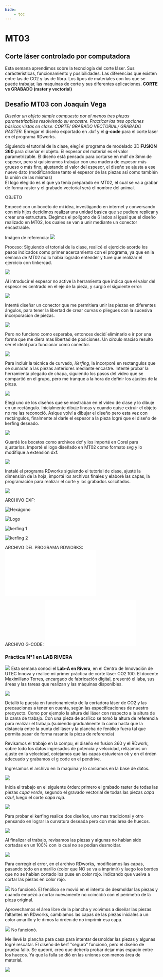 ```yaml
---
hide:
    - toc
---
```


# MT03
## Corte láser controlado por computadora

Esta semana aprendimos sobre la tecnología del corte láser. Sus carácteristicas, funcionamiento y posibilidades. Las diferencias que existen entre las de CO2 y las de fibra.
Los tipos de materiales con los que se puede trabajar, las maquinas de corte y sus diferentes aplicaciones. 
**CORTE vs GRABADO (raster y vectorial)**


## Desafío MT03 con Joaquín Vega
*Diseñar un objeto simple compuesto por al menos tres piezas parametrizables resolviendo su encastre.*
*Practicar las tres opciones básicas vistas en clase: CORTE/ GRABADO VECTORIAL/ GRABADO RASTER.*
Enregar el diseño exportado en .dxf y el **g-code** para el corte laser en el programa RDworks.

Siguiendo el tutorial de la clase, elegí el programa de modelado 3D  **FUSION 360** para diseñar el objeto. El espesor del material es el valor parametrizable. El diseño está pensado para cortarse en mdf de 3mm de espesor, pero si quisieramos trabajar con una madera de espesor más grueso o más fino, ajustando el valor del espesor, el diseño se ajusta a ese nuevo dato (modificandose tanto el espesor de las piezas así como también la unión de las mismas)   
El logo elegido es el que ya tenía preparado en MT02, el cual se va a grabar de forma raster y el grabado vectorial será el nombre del animal.

OBJETO

Empecé con un boceto de mi idea, investigando en internet y conversando con mis hijos decidimos realizar una unidad basica que se pudiera replicar y crear una estructura. Elegimos el polígono de 6 lados al igual que el diseño realizado en MT02, los cuales se van a unir mediante un conector encastrable. 

Imágen de referencia:
![](../images/MT03/ej.JPG)

Proceso:
 Siguiendo el totorial de la clase, realicé el ejercicio acorde los pasos indicados como primer acercamiento con el programa, ya que en la semana de MT02 no lo habia logrado entender y tuve que realizar el ejercicio con tinkercad.

![](../images/MT03/1.JPG)

Al introducir el espesor no active la herramienta que indica que el valor del espesor es centrado en el eje de la pieza, y surgió el siguiente error: 

![](../images/MT03/2.JPG)

Intenté diseñar  un conector que me permitiera unir las piezas en diferentes ángulos, para tener la libertad de crear curvas o pliegues con la sucesiva incorporacion de piezas.

![](../images/MT03/3.JPG)

Pero no funciono como esperaba, entonces decidí eliminarlo e ir por una forma que me diera mas libertad de posiciones. Un círculo maciso resulto ser el ideal para funcionar como conector.

![](../images/MT03/union15.JPG)

Para incluir la técnica de curvado, *Kerfing*, la incorporé en rectangulos que se sumarán a las piezas anteriores mediante encastre. 
Intenté probar la herramienta plegado de chapa, siguiendo los pasos del video que se compartió en el grupo, pero me tranque a la hora de definir los ajustes de la pieza.

![](../images/MT03/4.JPG)

Elegí uno de los diseños que se mostraban en el video de clase y lo dibuje en un rectángulo. Inicialmente dibuje lineas y cuando quise extruir el objeto no me las reconoció. Asique volví a dibujar el diseño pero esta vez con rectángulos, finalmente al darle el espesor a la pieza logré que el diseño de kerfing deseado. 

![](../images/MT03/5.jpg)

Guardé los bocetos como archivos dxf y los importé en Corel para ajustarlos. 
Importé el logo diseñado en MT02 como formato svg y lo modifique a extensión dxf.

![](../images/MT03/6.jpg)

Instalé el programa RDworks siguiendo el tutorial de clase, ajusté la dimensión de la hoja, importé los archivos finales y elaboré las capas, la programación para realizar el corte y los grabados solicitados.

![](../images/MT03/rdworks.JPG)

ARCHIVO DXF:

![Hexágono](../archivos/hexagono_corte.dxf)

![Logo](../archivos/logo_grabado.dxf)

![kerfing 1](../archivos/kerfing_1.dxf)

![kerfing 2](../archivos/kerfing_2.dxf)

ARCHIVO DEL PROGRAMA RDWORKS:
![Diseño](../archivos/CECILIA_BARRAN_MT03.rd)

ARCHIVO G-CODE:
![Piezas](../archivos/CECILIA_BARRAN_MT03_CORTE.rld)

### **Práctica N°1 en LAB RIVERA**

![](../images/MT03/A.jpg)
Esta semana conoci el **Lab-A en Rivera**, en el Centro de Innovación de UTEC Innova y realice mi primer práctica de corte láser  CO2 100.
El docente Maximiliano Torres, encargado de fabricación digital, presentó el laba, sus áreas y las tareas que realizan y las máquinas disponibles.

![](../images/MT03/B.JPG)
 
Detalló la puesta en funcionamiento de la cortadora láser de CO2 y las precauciones a tener en cuenta, según las especificaciones de nuestro preoyecto. Como por ejemplo la altura del láser con respecto a la altura de la cama de trabajo. Con una pieza de acrílico se tomó la altura de referencia para realizar el trabajo.(subiendo gradualmente la cama hasta que la distancia entre la punta del láser y la plancha  de fenólico fuera tal que permita pasar de forma rasante la pieza de referencia)

Revisamos el trabajo en la compu, el diseño en fusion 360 y el RDwork, sobre todo los datos ingresados de potencia y velocidad, relizamos un ajuste en la velocidad, cotejamos que las capas estuvieran ok y en el órden adecuado y grabamos el g code en el pendrive.

Ingresamos el archivo en la maquina y lo carcamos en la base de datos.
 
![](../images/MT03/C.jpg)

Inicia el trabajo en el siguiente órden: primero el grabado raster de todas las piezas *capa verde*, segundo el gravado vectorial de todas las piezas *capa azul*, luego el corte *capa roja*.

![](../images/MT03/D.JPG)

Para probar el kerfing realice dos diseños, uno mas tradicional y otro pensando en lograr la curvatura deseada pero con más área de huecos.

![](../images/MT03/E.jpg)

Al finalizar el trabajo, revisamos las piezas y algunas no habian sido cortadas en un 100% con lo cual no se podian desmoldar. 

![](../images/MT03/F.jpg) 

Para corregir el error, en el archivo RDworks, modificamos las capas, pasando todo en amarillo (color que NO se va a imprimir) y luego los bordes que no se habian cortado los puse en color rojo. Indicando que vuelva a cortar las piezas en color rojo.

![](../images/MT03/G.JPG) 
No funcionó. El fenólico se movió en el intento de desmoldar las piezas y cuando empezó a cortar nuevamente no coincidió con el perímetro de la pieza original.

Aprovechamos el área libre de la plancha y volvimos a diseñar las piezas faltantes en RDworks, cambiamos las capas de las piezas iniciales a un color amarillo y le dimos la órden de no imprimir esa capa.

![](../images/MT03/H.JPG) 
No funcionó.

Me llevé la plancha para casa para intentar desmoldar las piezas y algunas logré rescatar. El diseño de kerf "seguro" funcionó, pero el diseño de prueba falló. Se quebró, creo que debería probar dejar más espacio entre los huecos. Ya que la falla se dió en las uniones con menos área de material.

![](../images/MT03/I.jpg)
